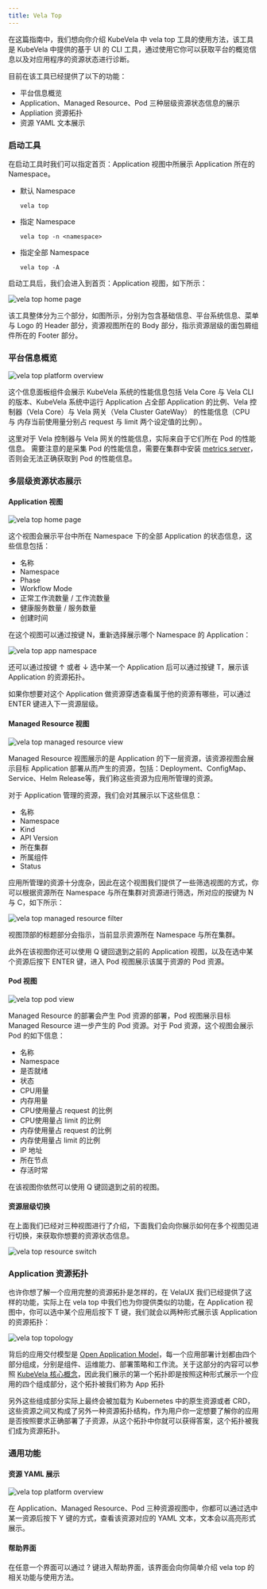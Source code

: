 ```yaml
---
title: Vela Top
---
```


在这篇指南中，我们想向你介绍 KubeVela 中 vela top 工具的使用方法，该工具是 KubeVela 中提供的基于 UI 的 CLI 工具，通过使用它你可以获取平台的概览信息以及对应用程序的资源状态进行诊断。

目前在该工具已经提供了以下的功能：

- 平台信息概览
- Application、Managed Resource、Pod 三种层级资源状态信息的展示
- Appliation 资源拓扑
- 资源 YAML 文本展示

### 启动工具

在启动工具时我们可以指定首页：Application 视图中所展示 Application 所在的 Namespace。

- 默认 Namespace
    ```shell
  vela top
  ```

- 指定 Namespace
    ```shell
  vela top -n <namespace>
  ```

- 指定全部 Namespace
  ```shell
  vela top -A
  ```

启动工具后，我们会进入到首页：Application 视图，如下所示：

![vela top home page](../resources/vela-top-home-page.png)

该工具整体分为三个部分，如图所示，分别为包含基础信息、平台系统信息、菜单与 Logo 的 Header 部分，资源视图所在的 Body 部分，指示资源层级的面包屑组件所在的 Footer 部分。

### 平台信息概览

![vela top platform overview](../resources/vela-top-overview.png)

这个信息面板组件会展示 KubeVela 系统的性能信息包括 Vela Core 与 Vela CLI 的版本、KubeVela 系统中运行 Application 占全部 Application 的比例、Vela 控制器（Vela Core）与 Vela 网关（Vela Cluster GateWay） 的性能信息（CPU 与 内存当前使用量分别占 request 与 limit 两个设定值的比例）。

这里对于 Vela 控制器与 Vela 网关的性能信息，实际来自于它们所在 Pod 的性能信息。 需要注意的是采集 Pod 的性能信息，需要在集群中安装 [metrics server](https://github.com/kubernetes-sigs/metrics-server)，否则会无法正确获取到 Pod 的性能信息。


### 多层级资源状态展示

#### Application 视图

![vela top home page](../resources/vela-top-home-page.png)

这个视图会展示平台中所在 Namespace 下的全部  Application 的状态信息，这些信息包括：

- 名称
- Namespace
- Phase
- Workflow Mode
- 正常工作流数量 / 工作流数量
- 健康服务数量 / 服务数量
- 创建时间

在这个视图可以通过按键 N，重新选择展示哪个 Namespace 的 Application：

![vela top app namespace](../resources/vela-top-app-namespace.png)

还可以通过按键 ↑ 或者 ↓ 选中某一个 Application 后可以通过按键 T，展示该 Application 的资源拓扑。

如果你想要对这个 Application 做资源穿透查看属于他的资源有哪些，可以通过 ENTER 键进入下一资源层级。


#### Managed Resource 视图

![vela top managed resource view](../resources/vela-top-managed-resource-view.png)

Managed Resource 视图展示的是 Application 的下一层资源，该资源视图会展示目标 Application 部署从而产生的资源，包括：Deployment、ConfigMap、Service、Helm Release等，我们称这些资源为应用所管理的资源。

对于 Application 管理的资源，我们会对其展示以下这些信息：

- 名称
- Namespace
- Kind
- API Version
- 所在集群
- 所属组件
- Status

应用所管理的资源十分庞杂，因此在这个视图我们提供了一些筛选视图的方式，你可以根据资源所在 Namespace 与所在集群对资源进行筛选，所对应的按键为 N 与 C，如下所示：

![vela top managed resource filter](../resources/vela-top-managed-resource-filter.gif)

视图顶部的标题部分会指示，当前显示资源所在 Namespace 与所在集群。

此外在该视图你还可以使用 Q 键回退到之前的 Application 视图，以及在选中某个资源后按下 ENTER 键，进入 Pod 视图展示该属于资源的 Pod 资源。

#### Pod 视图

![vela top pod view](../resources/vela-top-pod-view.png)

Managed Resource 的部署会产生 Pod 资源的部署，Pod 视图展示目标 Managed Resource 进一步产生的 Pod 资源。对于 Pod 资源，这个视图会展示 Pod 的如下信息：

- 名称
- Namespace
- 是否就绪
- 状态
- CPU用量
- 内存用量
- CPU使用量占 request 的比例
- CPU使用量占 limit 的比例
- 内存使用量占 request 的比例
- 内存使用量占 limit 的比例
- IP 地址
- 所在节点
- 存活时常

在该视图你依然可以使用 Q 键回退到之前的视图。

#### 资源层级切换

在上面我们已经对三种视图进行了介绍，下面我们会向你展示如何在多个视图见进行切换，来获取你想要的资源状态信息。

![vela top resource switch](../resources/vela-top-resource-switch.gif)

### Application 资源拓扑

也许你想了解一个应用完整的资源拓扑是怎样的，在 VelaUX 我们已经提供了这样的功能，实际上在 vela top 中我们也为你提供类似的功能，在 Application 视图中，你可以选中某个应用后按下 T 键，我们就会以两种形式展示该 Application 的资源拓扑：

![vela top topology](../resources/vela-top-topology.png)

背后的应用交付模型是 [Open Application Model](https://kubevela.io/zh/docs/platform-engineers/oam/oam-model)，每一个应用部署计划都由四个部分组成，分别是组件、运维能力、部署策略和工作流。关于这部分的内容可以参照 [KubeVela 核心概念](https://kubevela.io/zh/docs/getting-started/core-concept)，因此我们展示的第一个拓扑即是按照这种形式展示一个应用的四个组成部分，这个拓扑被我们称为 App 拓扑

另外这些组成部分实际上最终会被加载为 Kubernetes 中的原生资源或者 CRD，这些资源之间又构成了另外一种资源拓扑结构，作为用户你一定想要了解你的应用是否按照要求正确部署了子资源，从这个拓扑中你就可以获得答案，这个拓扑被我们成为资源拓扑。

### 通用功能
#### 资源 YAML 展示

![vela top platform overview](../resources/vela-top-yaml.png)

在 Application、Managed Resource、Pod 三种资源视图中，你都可以通过选中某一资源后按下 Y 键的方式，查看该资源对应的 YAML 文本，文本会以高亮形式展示。

#### 帮助界面

在任意一个界面可以通过 ? 键进入帮助界面，该界面会向你简单介绍 vela top 的相关功能与使用方法。


